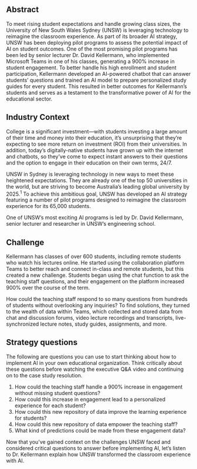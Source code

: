## Abstract

To meet rising student expectations and handle growing class sizes, the University of New South Wales Sydney (UNSW) is leveraging technology to reimagine the classroom experience. As part of its broader AI strategy, UNSW has been deploying pilot programs to assess the potential impact of AI on student outcomes. One of the most promising pilot programs has been led by senior lecturer Dr. David Kellermann, who implemented Microsoft Teams in one of his classes, generating a 900% increase in student engagement. To better handle his high enrollment and student participation, Kellermann developed an AI-powered chatbot that can answer students’ questions and trained an AI model to prepare personalized study guides for every student. This resulted in better outcomes for Kellermann’s students and serves as a testament to the transformative power of AI for the educational sector.

## Industry Context

College is a significant investment—with students investing a large amount of their time and money into their education, it’s unsurprising that they’re expecting to see more return on investment (ROI) from their universities. In addition, today’s digitally-native students have grown up with the internet and chatbots, so they’ve come to expect instant answers to their questions and the option to engage in their education on their own terms, 24/7.

UNSW in Sydney is leveraging technology in new ways to meet these heightened expectations. They are already one of the top 50 universities in the world, but are striving to become Australia’s leading global university by 2025.<sup>1</sup> To achieve this ambitious goal, UNSW has developed an AI strategy featuring a number of pilot programs designed to reimagine the classroom experience for its 65,000 students.

One of UNSW’s most exciting AI programs is led by Dr. David Kellermann, senior lecturer and researcher in UNSW’s engineering school.

## Challenge

Kellermann has classes of over 600 students, including remote students who watch his lectures online. He started using the collaboration platform Teams to better reach and connect in-class and remote students, but this created a new challenge. Students began using the chat function to ask the teaching staff questions, and their engagement on the platform increased 900% over the course of the term.

How could the teaching staff respond to so many questions from hundreds of students without overlooking any inquiries? To find solutions, they turned to the wealth of data within Teams, which collected and stored data from chat and discussion forums, video lecture recordings and transcripts, live-synchronized lecture notes, study guides, assignments, and more.

## Strategy questions

The following are questions you can use to start thinking about how to implement AI in your own educational organization. Think critically about these questions before watching the executive Q&A video and continuing on to the case study resolution.

1. How could the teaching staff handle a 900% increase in engagement without missing student questions?
2. How could this increase in engagement lead to a personalized experience for each student?
3. How could this new repository of data improve the learning experience for students?
4. How could this new repository of data empower the teaching staff?
5. What kind of predictions could be made from these engagement data?

Now that you’ve gained context on the challenges UNSW faced and considered critical questions to answer before implementing AI, let’s listen to Dr. Kellermann explain how UNSW transformed the classroom experience with AI.
